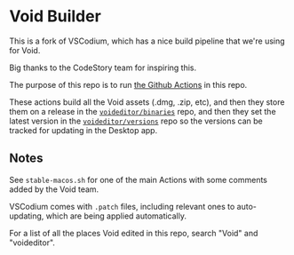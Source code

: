 # Void Builder

This is a fork of VSCodium, which has a nice build pipeline that we're using for Void.

Big thanks to the CodeStory team for inspiring this.

The purpose of this repo is to run [the Github Actions](https://github.com/voideditor/void-builder/actions) in this repo.

These actions build all the Void assets (.dmg, .zip, etc), and then they store them on a release in the [`voideditor/binaries`](https://github.com/voideditor/binaries/releases) repo, and then they set the latest version in the [`voideditor/versions`](https://github.com/voideditor/versions) repo so the versions can be tracked for updating in the Desktop app.

## Notes

See `stable-macos.sh` for one of the main Actions with some comments added by the Void team.

VSCodium comes with `.patch` files, including relevant ones to auto-updating, which are being applied automatically. 

For a list of all the places Void edited in this repo, search "Void" and "voideditor".
